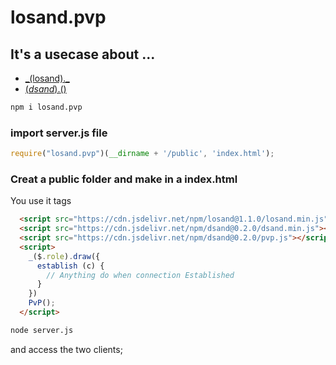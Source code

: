 # losand.pvp
## It's a usecase about ...
- [\_(losand).\_](https://www.npmjs.com/package/losand) 
- [$(dsand).$()](https://www.npmjs.com/package/dsand)

~~~bash
npm i losand.pvp
~~~

### import server.js file
~~~javascript
require("losand.pvp")(__dirname + '/public', 'index.html');
~~~

### Creat a public folder and make in a index.html
You use it tags
~~~html
  <script src="https://cdn.jsdelivr.net/npm/losand@1.1.0/losand.min.js"></script>
  <script src="https://cdn.jsdelivr.net/npm/dsand@0.2.0/dsand.min.js"></script>
  <script src="https://cdn.jsdelivr.net/npm/dsand@0.2.0/pvp.js"></script>
  <script>
    _($.role).draw({
      establish (c) {
        // Anything do when connection Established
      }
    })
    PvP();
  </script>
~~~

~~~bash
node server.js
~~~

and access the two clients;
